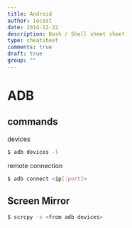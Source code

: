 ```yaml
---
title: Android
author: iocast
date: 2014-12-22
description: Bash / Shell sheet sheet
type: cheatsheet
comments: true
draft: true
group: ""
---
```



# ADB

## commands

devices

```bash
$ adb devices -l
```

remote connection

```bash
$ adb connect <ip[:port]>
```

## Screen Mirror

```bash
$ scrcpy -s <from adb devices>
````
